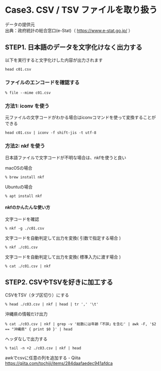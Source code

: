 # Case3. CSV / TSV ファイルを取り扱う 

データの提供元  
出典：政府統計の総合窓口(e-Stat)（ https://www.e-stat.go.jp/ ）

## STEP1. 日本語のデータを文字化けなく出力する
以下を実行すると文字化けした内容が出力されます
```
head c01.csv
```

### ファイルのエンコードを確認する

```
% file --mime c01.csv
```


### 方法1: iconv を使う
元ファイルの文字コードがわかる場合はiconvコマンドを使って変換することができる
```
head c01.csv | iconv -f shift-jis -t utf-8
```

### 方法2: nkf を使う
日本語ファイルで文字コードが不明な場合は、nkfを使うと良い

macOSの場合
```
% brew install nkf
```

Ubuntuの場合
```
% apt install nkf
```

#### nkfのかんたんな使い方
文字コードを確認
```
% nkf -g ./c01.csv
```

文字コードを自動判定して出力を変換( 引数で指定する場合 )
```
% nkf ./c01.csv
```

文字コードを自動判定して出力を変換( 標準入力に渡す場合 )
```
% cat ./c01.csv | nkf
```


## STEP2. CSVやTSVを好きに加工する

CSVをTSV（タブ区切り）にする
```
% head ./c03.csv | nkf | head | tr ',' '\t'
```

沖縄県の情報だけ出力
```
% cat ./c03.csv | nkf | grep -v '総数には年齢「不詳」を含む' | awk -F, '$2 == "沖縄県" { print $0 }' | head
```

ヘッダなしで出力する
```
% tail -n +2 ./c03.csv | nkf | head
```
awkでcsvに任意の列を追加する - Qiita
https://qiita.com/tochiji/items/284daafaedec941afdca




